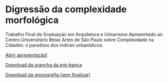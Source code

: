 # Digressão da complexidade morfológica

Trabalho Final de Graduação em Arquitetura e Urbanismo Apresentado ao Centro Universitário Belas Artes de São Paulo sobre Complexidade na Cidades: o paradoxo dos índices urbanísticos.

<a href="https://feromes.github.io/Digressao-da-Complexidade-Morfologica/presentation/index_final.html" target="_blank">Abrir apresentação!</a>

<a href="https://github.com/feromes/Digressao-da-Complexidade-Morfologica/raw/master/prancha_pre.pdf" target="_blank">Download da prancha da pré-banca</a>

<a href="https://github.com/feromes/Digressao-da-Complexidade-Morfologica/raw/master/digressao_complexidade_morfologica.pdf" target="_blank">Download da monografia (sem finalizar)</a>
